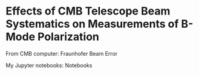 # Effects of CMB Telescope Beam Systematics on Measurements of B-Mode Polarization

From CMB computer:
Fraunhofer
Beam
Error

My Jupyter notebooks:
Notebooks
